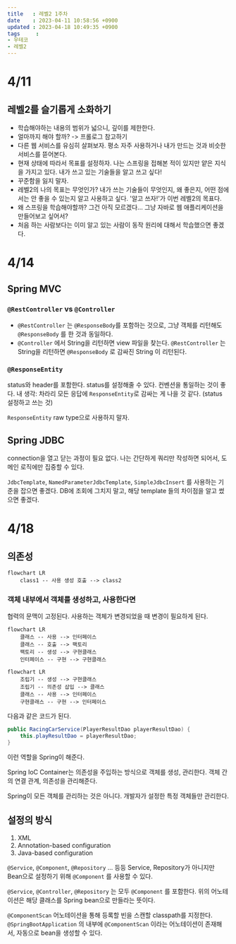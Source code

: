 ```yaml
---
title   : 레벨2 1주차
date    : 2023-04-11 10:58:56 +0900
updated : 2023-04-18 10:49:35 +0900
tags     : 
- 우테코
- 레벨2
---
```

# 4/11

## 레벨2를 슬기롭게 소화하기

- 학습해야하는 내용의 범위가 넓으니, 깊이를 제한한다.
- 얼마까지 해야 할까? -> 프롤로그 참고하기
- 다른 웹 서비스를 유심히 살펴보자. 평소 자주 사용하거나 내가 만드는 것과 비슷한 서비스를 뜯어본다.
- 현재 상태에 따라서 목표를 설정하자. 나는 스프링을 접해본 적이 있지만 얕은 지식을 가지고 있다. 내가 쓰고 있는 기술들을 알고 쓰고 싶다!
- 꾸준함을 잃지 말자.
- 레벨2의 나의 목표는 무엇인가? 내가 쓰는 기술들이 무엇인지, 왜 좋은지, 어떤 점에서는 안 좋을 수 있는지 알고 사용하고 싶다. '알고 쓰자!'가 이번 레벨2의 목표다.
- 왜 스프링을 학습해야할까? 그건 아직 모르겠다... 그냥 자바로 웹 애플리케이션을 만들어보고 싶어서?
- 처음 하는 사람보다는 이미 알고 있는 사람이 동작 원리에 대해서 학습했으면 좋겠다.

# 4/14

## Spring MVC

### `@RestController` vs `@Controller`

- `@RestController` 는 `@ResponseBody`를 포함하는 것으로, 그냥 객체를 리턴해도 `@ResponseBody` 를 한 것과 동일하다.
- `@Controller` 에서 String을 리턴하면 view 파일을 찾는다. `@RestController` 는 String을 리턴하면 `@ResponseBody` 로 감싸진 String 이 리턴된다.

### `@ResponseEntity`

status와 header를 포함한다. status를 설정해줄 수 있다.
컨벤션을 통일하는 것이 좋다.
내 생각: 차라리 모든 응답에 `ResponseEntity`로 감싸는 게 나을 것 같다. (status 설정하고 쓰는 것)

`ResponseEntity` raw type으로 사용하지 말자.

## Spring JDBC

connection을 열고 닫는 과정이 필요 없다.
나는 간단하게 쿼리만 작성하면 되어서, 도메인 로직에만 집중할 수 있다.

`JdbcTemplate`, `NamedParameterJdbcTemplate`, `SimpleJdbcInsert` 를 사용하는 기준을 잡으면 좋겠다. DB에 조회에 그치지 말고, 해당 template 들의 차이점을 알고 썼으면 좋겠다.

# 4/18

## 의존성

```mermaid
flowchart LR
	class1 -- 사용 생성 호출 --> class2
```

### 객체 내부에서 객체를 생성하고, 사용한다면

협력의 문맥이 고정된다.
사용하는 객체가 변경되었을 때 변경이 필요하게 된다. 

```mermaid
flowchart LR
	클래스 -- 사용 --> 인터페이스
	클래스 -- 호출 --> 팩토리
	팩토리 -- 생성 --> 구현클래스
	인터페이스 -- 구현 --> 구현클래스
```

```mermaid
flowchart LR
	조립기 -- 생성 --> 구현클래스
	조립기 -- 의존성 삽입 --> 클래스
	클래스 -- 사용 --> 인터페이스
	구현클래스 -- 구현 --> 인터페이스
```
다음과 같은 코드가 된다.

```java
public RacingCarService(PlayerResultDao playerResultDao) {
	this.playResultDao = playerResultDao;
}
```

이런 역할을 Spring이 해준다.

Spring IoC Container는 의존성을 주입하는 방식으로 객체를 생성, 관리한다. 객체 간의 연결 관계, 의존성을 관리해준다.

Spring이 모든 객체를 관리하는 것은 아니다. 개발자가 설정한 특정 객체들만 관리한다.

## 설정의 방식

1. XML
2. Annotation-based configuration
3. Java-based configuration

`@Service`, `@Component`, `@Repository` ... 등등
Service, Repository가 아니지만 Bean으로 설정하기 위해 `@Component` 를 사용할 수 있다.

`@Service`, `@Controller`, `@Repository` 는 모두 `@Component` 를 포함한다. 
위의 어노테이션은 해당 클래스를 Spring bean으로 만들라는 뜻이다.

`@ComponentScan` 어노테이션을 통해 등록할 빈을 스캔할 classpath를 지정한다.
`@SpringBootApplication` 의 내부에 `@ComponentScan` 이라는 어노테이션이 존재해서, 자동으로 bean을 생성할 수 있다.



